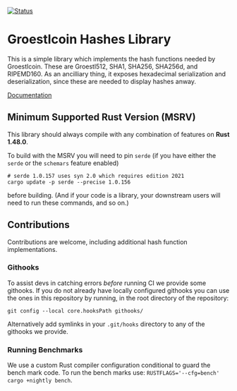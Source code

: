 [![Status](https://travis-ci.org/Groestlcoin/groestl_hashes.png?branch=master)](https://travis-ci.org/Groestlcoin/groestlcoin_hashes)

# Groestlcoin Hashes Library

This is a simple library which implements the hash functions needed by
Groestlcoin. These are Groestl512, SHA1, SHA256, SHA256d, and RIPEMD160. As an
ancilliary thing, it exposes hexadecimal serialization and deserialization,
since these are needed to display hashes anway.

[Documentation](https://docs.rs/groestlcoin_hashes/)

## Minimum Supported Rust Version (MSRV)

This library should always compile with any combination of features on **Rust 1.48.0**.


To build with the MSRV you will need to pin `serde` (if you have either the `serde` or the
`schemars` feature enabled)

```
# serde 1.0.157 uses syn 2.0 which requires edition 2021
cargo update -p serde --precise 1.0.156
```

before building. (And if your code is a library, your downstream users will need to run these
commands, and so on.)

## Contributions

Contributions are welcome, including additional hash function implementations.

### Githooks

To assist devs in catching errors _before_ running CI we provide some githooks. If you do not
already have locally configured githooks you can use the ones in this repository by running, in the
root directory of the repository:
```
git config --local core.hooksPath githooks/
```

Alternatively add symlinks in your `.git/hooks` directory to any of the githooks we provide.

### Running Benchmarks

We use a custom Rust compiler configuration conditional to guard the bench mark code. To run the
bench marks use: `RUSTFLAGS='--cfg=bench' cargo +nightly bench`.
